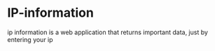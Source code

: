 # IP-information
ip information is a web application that returns important data, just by entering your ip
